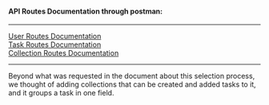 #### API Routes Documentation through postman:

<hr>

[User Routes Documentation](https://documenter.getpostman.com/view/26741932/2s93m8xeur) <br>
[Task Routes Documentation](https://documenter.getpostman.com/view/26741932/2s93m8xeuu) <br>
[Collection Routes Documentation](https://documenter.getpostman.com/view/26741932/2s93m8xeuv)

<hr>

Beyond what was requested in the document about this selection process, we thought of adding collections that can be created and added tasks to it, and it groups a task in one field.

